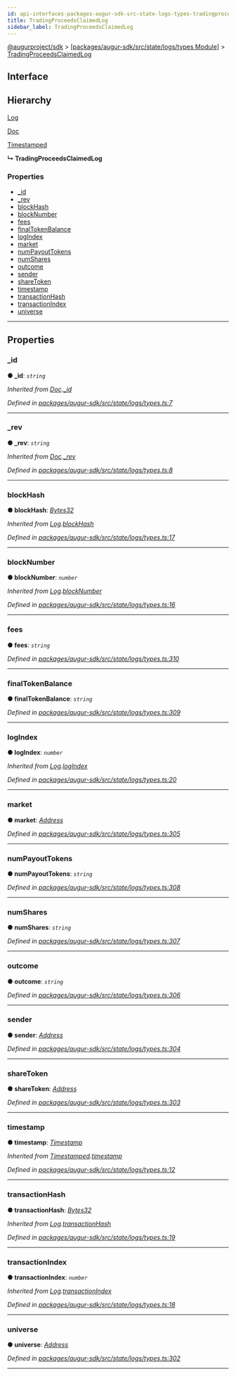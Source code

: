 ```yaml
---
id: api-interfaces-packages-augur-sdk-src-state-logs-types-tradingproceedsclaimedlog
title: TradingProceedsClaimedLog
sidebar_label: TradingProceedsClaimedLog
---
```


[@augurproject/sdk](api-readme.md) > [[packages/augur-sdk/src/state/logs/types Module]](api-modules-packages-augur-sdk-src-state-logs-types-module.md) > [TradingProceedsClaimedLog](api-interfaces-packages-augur-sdk-src-state-logs-types-tradingproceedsclaimedlog.md)

## Interface

## Hierarchy

 [Log](api-interfaces-packages-augur-sdk-src-state-logs-types-log.md)

 [Doc](api-interfaces-packages-augur-sdk-src-state-logs-types-doc.md)

 [Timestamped](api-interfaces-packages-augur-sdk-src-state-logs-types-timestamped.md)

**↳ TradingProceedsClaimedLog**

### Properties

* [_id](api-interfaces-packages-augur-sdk-src-state-logs-types-tradingproceedsclaimedlog.md#_id)
* [_rev](api-interfaces-packages-augur-sdk-src-state-logs-types-tradingproceedsclaimedlog.md#_rev)
* [blockHash](api-interfaces-packages-augur-sdk-src-state-logs-types-tradingproceedsclaimedlog.md#blockhash)
* [blockNumber](api-interfaces-packages-augur-sdk-src-state-logs-types-tradingproceedsclaimedlog.md#blocknumber)
* [fees](api-interfaces-packages-augur-sdk-src-state-logs-types-tradingproceedsclaimedlog.md#fees)
* [finalTokenBalance](api-interfaces-packages-augur-sdk-src-state-logs-types-tradingproceedsclaimedlog.md#finaltokenbalance)
* [logIndex](api-interfaces-packages-augur-sdk-src-state-logs-types-tradingproceedsclaimedlog.md#logindex)
* [market](api-interfaces-packages-augur-sdk-src-state-logs-types-tradingproceedsclaimedlog.md#market)
* [numPayoutTokens](api-interfaces-packages-augur-sdk-src-state-logs-types-tradingproceedsclaimedlog.md#numpayouttokens)
* [numShares](api-interfaces-packages-augur-sdk-src-state-logs-types-tradingproceedsclaimedlog.md#numshares)
* [outcome](api-interfaces-packages-augur-sdk-src-state-logs-types-tradingproceedsclaimedlog.md#outcome)
* [sender](api-interfaces-packages-augur-sdk-src-state-logs-types-tradingproceedsclaimedlog.md#sender)
* [shareToken](api-interfaces-packages-augur-sdk-src-state-logs-types-tradingproceedsclaimedlog.md#sharetoken)
* [timestamp](api-interfaces-packages-augur-sdk-src-state-logs-types-tradingproceedsclaimedlog.md#timestamp)
* [transactionHash](api-interfaces-packages-augur-sdk-src-state-logs-types-tradingproceedsclaimedlog.md#transactionhash)
* [transactionIndex](api-interfaces-packages-augur-sdk-src-state-logs-types-tradingproceedsclaimedlog.md#transactionindex)
* [universe](api-interfaces-packages-augur-sdk-src-state-logs-types-tradingproceedsclaimedlog.md#universe)

---

## Properties

<a id="_id"></a>

###  _id

**● _id**: *`string`*

*Inherited from [Doc](api-interfaces-packages-augur-sdk-src-state-logs-types-doc.md).[_id](api-interfaces-packages-augur-sdk-src-state-logs-types-doc.md#_id)*

*Defined in [packages/augur-sdk/src/state/logs/types.ts:7](https://github.com/AugurProject/augur/blob/a689f5d0f9/packages/augur-sdk/src/state/logs/types.ts#L7)*

___
<a id="_rev"></a>

###  _rev

**● _rev**: *`string`*

*Inherited from [Doc](api-interfaces-packages-augur-sdk-src-state-logs-types-doc.md).[_rev](api-interfaces-packages-augur-sdk-src-state-logs-types-doc.md#_rev)*

*Defined in [packages/augur-sdk/src/state/logs/types.ts:8](https://github.com/AugurProject/augur/blob/a689f5d0f9/packages/augur-sdk/src/state/logs/types.ts#L8)*

___
<a id="blockhash"></a>

###  blockHash

**● blockHash**: *[Bytes32](api-modules-packages-augur-sdk-src-state-logs-types-module.md#bytes32)*

*Inherited from [Log](api-interfaces-packages-augur-sdk-src-state-logs-types-log.md).[blockHash](api-interfaces-packages-augur-sdk-src-state-logs-types-log.md#blockhash)*

*Defined in [packages/augur-sdk/src/state/logs/types.ts:17](https://github.com/AugurProject/augur/blob/a689f5d0f9/packages/augur-sdk/src/state/logs/types.ts#L17)*

___
<a id="blocknumber"></a>

###  blockNumber

**● blockNumber**: *`number`*

*Inherited from [Log](api-interfaces-packages-augur-sdk-src-state-logs-types-log.md).[blockNumber](api-interfaces-packages-augur-sdk-src-state-logs-types-log.md#blocknumber)*

*Defined in [packages/augur-sdk/src/state/logs/types.ts:16](https://github.com/AugurProject/augur/blob/a689f5d0f9/packages/augur-sdk/src/state/logs/types.ts#L16)*

___
<a id="fees"></a>

###  fees

**● fees**: *`string`*

*Defined in [packages/augur-sdk/src/state/logs/types.ts:310](https://github.com/AugurProject/augur/blob/a689f5d0f9/packages/augur-sdk/src/state/logs/types.ts#L310)*

___
<a id="finaltokenbalance"></a>

###  finalTokenBalance

**● finalTokenBalance**: *`string`*

*Defined in [packages/augur-sdk/src/state/logs/types.ts:309](https://github.com/AugurProject/augur/blob/a689f5d0f9/packages/augur-sdk/src/state/logs/types.ts#L309)*

___
<a id="logindex"></a>

###  logIndex

**● logIndex**: *`number`*

*Inherited from [Log](api-interfaces-packages-augur-sdk-src-state-logs-types-log.md).[logIndex](api-interfaces-packages-augur-sdk-src-state-logs-types-log.md#logindex)*

*Defined in [packages/augur-sdk/src/state/logs/types.ts:20](https://github.com/AugurProject/augur/blob/a689f5d0f9/packages/augur-sdk/src/state/logs/types.ts#L20)*

___
<a id="market"></a>

###  market

**● market**: *[Address](api-modules-packages-augur-sdk-src-state-logs-types-module.md#address)*

*Defined in [packages/augur-sdk/src/state/logs/types.ts:305](https://github.com/AugurProject/augur/blob/a689f5d0f9/packages/augur-sdk/src/state/logs/types.ts#L305)*

___
<a id="numpayouttokens"></a>

###  numPayoutTokens

**● numPayoutTokens**: *`string`*

*Defined in [packages/augur-sdk/src/state/logs/types.ts:308](https://github.com/AugurProject/augur/blob/a689f5d0f9/packages/augur-sdk/src/state/logs/types.ts#L308)*

___
<a id="numshares"></a>

###  numShares

**● numShares**: *`string`*

*Defined in [packages/augur-sdk/src/state/logs/types.ts:307](https://github.com/AugurProject/augur/blob/a689f5d0f9/packages/augur-sdk/src/state/logs/types.ts#L307)*

___
<a id="outcome"></a>

###  outcome

**● outcome**: *`string`*

*Defined in [packages/augur-sdk/src/state/logs/types.ts:306](https://github.com/AugurProject/augur/blob/a689f5d0f9/packages/augur-sdk/src/state/logs/types.ts#L306)*

___
<a id="sender"></a>

###  sender

**● sender**: *[Address](api-modules-packages-augur-sdk-src-state-logs-types-module.md#address)*

*Defined in [packages/augur-sdk/src/state/logs/types.ts:304](https://github.com/AugurProject/augur/blob/a689f5d0f9/packages/augur-sdk/src/state/logs/types.ts#L304)*

___
<a id="sharetoken"></a>

###  shareToken

**● shareToken**: *[Address](api-modules-packages-augur-sdk-src-state-logs-types-module.md#address)*

*Defined in [packages/augur-sdk/src/state/logs/types.ts:303](https://github.com/AugurProject/augur/blob/a689f5d0f9/packages/augur-sdk/src/state/logs/types.ts#L303)*

___
<a id="timestamp"></a>

###  timestamp

**● timestamp**: *[Timestamp](api-modules-packages-augur-sdk-src-state-logs-types-module.md#timestamp)*

*Inherited from [Timestamped](api-interfaces-packages-augur-sdk-src-state-logs-types-timestamped.md).[timestamp](api-interfaces-packages-augur-sdk-src-state-logs-types-timestamped.md#timestamp)*

*Defined in [packages/augur-sdk/src/state/logs/types.ts:12](https://github.com/AugurProject/augur/blob/a689f5d0f9/packages/augur-sdk/src/state/logs/types.ts#L12)*

___
<a id="transactionhash"></a>

###  transactionHash

**● transactionHash**: *[Bytes32](api-modules-packages-augur-sdk-src-state-logs-types-module.md#bytes32)*

*Inherited from [Log](api-interfaces-packages-augur-sdk-src-state-logs-types-log.md).[transactionHash](api-interfaces-packages-augur-sdk-src-state-logs-types-log.md#transactionhash)*

*Defined in [packages/augur-sdk/src/state/logs/types.ts:19](https://github.com/AugurProject/augur/blob/a689f5d0f9/packages/augur-sdk/src/state/logs/types.ts#L19)*

___
<a id="transactionindex"></a>

###  transactionIndex

**● transactionIndex**: *`number`*

*Inherited from [Log](api-interfaces-packages-augur-sdk-src-state-logs-types-log.md).[transactionIndex](api-interfaces-packages-augur-sdk-src-state-logs-types-log.md#transactionindex)*

*Defined in [packages/augur-sdk/src/state/logs/types.ts:18](https://github.com/AugurProject/augur/blob/a689f5d0f9/packages/augur-sdk/src/state/logs/types.ts#L18)*

___
<a id="universe"></a>

###  universe

**● universe**: *[Address](api-modules-packages-augur-sdk-src-state-logs-types-module.md#address)*

*Defined in [packages/augur-sdk/src/state/logs/types.ts:302](https://github.com/AugurProject/augur/blob/a689f5d0f9/packages/augur-sdk/src/state/logs/types.ts#L302)*

___

